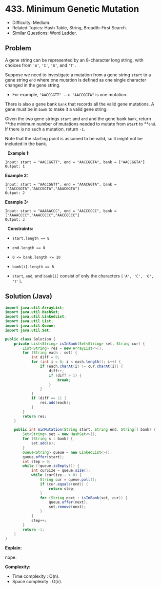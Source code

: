 # 433. Minimum Genetic Mutation

- Difficulty: Medium.
- Related Topics: Hash Table, String, Breadth-First Search.
- Similar Questions: Word Ladder.

## Problem

A gene string can be represented by an 8-character long string, with choices from ```'A'```, ```'C'```, ```'G'```, and ```'T'```.

Suppose we need to investigate a mutation from a gene string ```start``` to a gene string ```end``` where one mutation is defined as one single character changed in the gene string.


	
- For example, ```"AACCGGTT" --> "AACCGGTA"``` is one mutation.


There is also a gene bank ```bank``` that records all the valid gene mutations. A gene must be in ```bank``` to make it a valid gene string.

Given the two gene strings ```start``` and ```end``` and the gene bank ```bank```, return **the minimum number of mutations needed to mutate from **```start```** to **```end```. If there is no such a mutation, return ```-1```.

Note that the starting point is assumed to be valid, so it might not be included in the bank.

 
**Example 1:**

```
Input: start = "AACCGGTT", end = "AACCGGTA", bank = ["AACCGGTA"]
Output: 1
```

**Example 2:**

```
Input: start = "AACCGGTT", end = "AAACGGTA", bank = ["AACCGGTA","AACCGCTA","AAACGGTA"]
Output: 2
```

**Example 3:**

```
Input: start = "AAAAACCC", end = "AACCCCCC", bank = ["AAAACCCC","AAACCCCC","AACCCCCC"]
Output: 3
```

 
**Constraints:**


	
- ```start.length == 8```
	
- ```end.length == 8```
	
- ```0 <= bank.length <= 10```
	
- ```bank[i].length == 8```
	
- ```start```, ```end```, and ```bank[i]``` consist of only the characters ```['A', 'C', 'G', 'T']```.



## Solution (Java)

```java
import java.util.ArrayList;
import java.util.HashSet;
import java.util.LinkedList;
import java.util.List;
import java.util.Queue;
import java.util.Set;

public class Solution {
    private List<String> isInBank(Set<String> set, String cur) {
        List<String> res = new ArrayList<>();
        for (String each : set) {
            int diff = 0;
            for (int i = 0; i < each.length(); i++) {
                if (each.charAt(i) != cur.charAt(i)) {
                    diff++;
                    if (diff > 1) {
                        break;
                    }
                }
            }
            if (diff == 1) {
                res.add(each);
            }
        }
        return res;
    }

    public int minMutation(String start, String end, String[] bank) {
        Set<String> set = new HashSet<>();
        for (String s : bank) {
            set.add(s);
        }
        Queue<String> queue = new LinkedList<>();
        queue.offer(start);
        int step = 0;
        while (!queue.isEmpty()) {
            int curSize = queue.size();
            while (curSize-- > 0) {
                String cur = queue.poll();
                if (cur.equals(end)) {
                    return step;
                }
                for (String next : isInBank(set, cur)) {
                    queue.offer(next);
                    set.remove(next);
                }
            }
            step++;
        }
        return -1;
    }
}
```

**Explain:**

nope.

**Complexity:**

* Time complexity : O(n).
* Space complexity : O(n).
